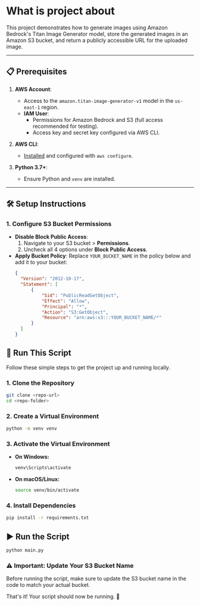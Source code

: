 # What is project about
This project demonstrates how to generate images using Amazon Bedrock's Titan Image Generator model, store the generated images in an Amazon S3 bucket, and return a publicly accessible URL for the uploaded image.

---

## 📋 Prerequisites

1. **AWS Account**:  
   - Access to the `amazon.titan-image-generator-v1` model in the `us-east-1` region.
   - **IAM User**:  
     - Permissions for Amazon Bedrock and S3 (full access recommended for testing).
     - Access key and secret key configured via AWS CLI.

2. **AWS CLI**:  
   - [Installed](https://docs.aws.amazon.com/cli/latest/userguide/getting-started-install.html) and configured with `aws configure`.

3. **Python 3.7+**:  
   - Ensure Python and `venv` are installed.

---

## 🛠 Setup Instructions

### 1. Configure S3 Bucket Permissions
- **Disable Block Public Access**:
  1. Navigate to your S3 bucket > **Permissions**.
  2. Uncheck all 4 options under **Block Public Access**.
- **Apply Bucket Policy**:
  Replace `YOUR_BUCKET_NAME` in the policy below and add it to your bucket:
  ```json
  {
    "Version": "2012-10-17",
    "Statement": [
        {
            "Sid": "PublicReadGetObject",
            "Effect": "Allow",
            "Principal": "*",
            "Action": "S3:GetObject",
            "Resource": "arn:aws:s3:::YOUR_BUCKET_NAME/*"
        }
    ]
  }
  ```

## 🚀 Run This Script  

Follow these simple steps to get the project up and running locally.  

### 1. Clone the Repository  
```bash
git clone <repo-url>
cd <repo-folder>
```

### 2. Create a Virtual Environment  
```bash
python -m venv venv
```

### 3. Activate the Virtual Environment  
- **On Windows:**  
  ```bash
  venv\Scripts\activate
  ```
- **On macOS/Linux:**  
  ```bash
  source venv/bin/activate
  ```

### 4. Install Dependencies  
```bash
pip install -r requirements.txt
```

## ▶️ Run the Script  
```bash
python main.py
```

### ⚠️ Important: Update Your S3 Bucket Name
Before running the script, make sure to update the S3 bucket name in the code to match your actual bucket.

That's it! Your script should now be running. 🎉

